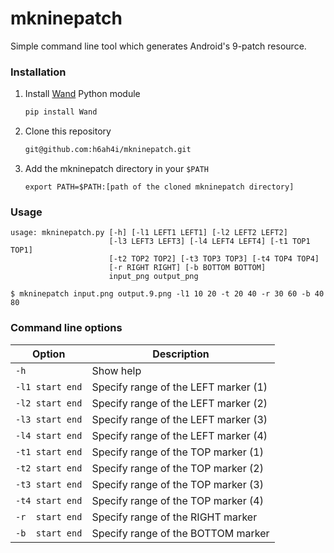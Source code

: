 mkninepatch
===

Simple command line tool which generates Android's 9-patch resource.

### Installation

1. Install [Wand](http://docs.wand-py.org/en/0.4.0/) Python module

    ```bash
    pip install Wand
    ```

2. Clone this repository
    ```bash
    git@github.com:h6ah4i/mkninepatch.git
    ```

3. Add the mkninepatch directory in your `$PATH`
    ```
    export PATH=$PATH:[path of the cloned mkninepatch directory]
    ```

### Usage

```
usage: mkninepatch.py [-h] [-l1 LEFT1 LEFT1] [-l2 LEFT2 LEFT2]
                      [-l3 LEFT3 LEFT3] [-l4 LEFT4 LEFT4] [-t1 TOP1 TOP1]
                      [-t2 TOP2 TOP2] [-t3 TOP3 TOP3] [-t4 TOP4 TOP4]
                      [-r RIGHT RIGHT] [-b BOTTOM BOTTOM]
                      input_png output_png

$ mkninepatch input.png output.9.png -l1 10 20 -t 20 40 -r 30 60 -b 40 80
```


### Command line options

| Option          | Description                          |
|-----------------|--------------------------------------|
| `-h`            | Show help                            |
| `-l1 start end` | Specify range of the LEFT marker (1) |
| `-l2 start end` | Specify range of the LEFT marker (2) |
| `-l3 start end` | Specify range of the LEFT marker (3) |
| `-l4 start end` | Specify range of the LEFT marker (4) |
| `-t1 start end` | Specify range of the TOP marker (1)  |
| `-t2 start end` | Specify range of the TOP marker (2)  |
| `-t3 start end` | Specify range of the TOP marker (3)  |
| `-t4 start end` | Specify range of the TOP marker (4)  |
| `-r  start end` | Specify range of the RIGHT marker    |
| `-b  start end` | Specify range of the BOTTOM marker   |
